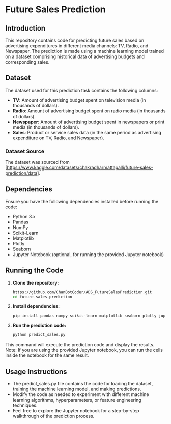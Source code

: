 # Future Sales Prediction

## Introduction
This repository contains code for predicting future sales based on advertising expenditures in different media channels: TV, Radio, and Newspaper. The prediction is made using a machine learning model trained on a dataset comprising historical data of advertising budgets and corresponding sales.

## Dataset
The dataset used for this prediction task contains the following columns:
- **TV**: Amount of advertising budget spent on television media (in thousands of dollars).
- **Radio**: Amount of advertising budget spent on radio media (in thousands of dollars).
- **Newspaper**: Amount of advertising budget spent in newspapers or print media (in thousands of dollars).
- **Sales**: Product or service sales data (in the same period as advertising expenditure on TV, Radio, and Newspaper).

### Dataset Source
The dataset was sourced from [https://www.kaggle.com/datasets/chakradharmattapalli/future-sales-prediction/data].

## Dependencies
Ensure you have the following dependencies installed before running the code:
- Python 3.x
- Pandas
- NumPy
- Scikit-Learn
- Matplotlib
- Plotly
- Seaborn
- Jupyter Notebook (optional, for running the provided Jupyter notebook)

## Running the Code
1. **Clone the repository:**
   ```bash
   https://github.com/ChanBotCoder/ADS_FutureSalesPrediction.git
   cd future-sales-prediction

2. **Install dependencies:**
   ```bash
   pip install pandas numpy scikit-learn matplotlib seaborn plotly jupyter

4. **Run the prediction code:**
   ```bash
   python predict_sales.py

This command will execute the prediction code and display the results.
Note: If you are using the provided Jupyter notebook, you can run the cells inside the notebook for the same result.
   
## Usage Instructions
- The predict_sales.py file contains the code for loading the dataset, training the machine learning model, and making predictions.
- Modify the code as needed to experiment with different machine learning algorithms, hyperparameters, or feature engineering techniques.
- Feel free to explore the Jupyter notebook for a step-by-step walkthrough of the prediction process.
